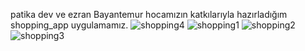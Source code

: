 patika dev ve ezran Bayantemur hocamızın katkılarıyla hazırladığım shopping_app uygulamamız.
![shopping4](https://user-images.githubusercontent.com/111196660/204844579-7b609678-0539-450d-9cb8-d3237dc0a2cb.png)
![shopping1](https://user-images.githubusercontent.com/111196660/204844549-ec47a919-a515-4ed4-aa21-3f1b563721c1.png)
![shopping2](https://user-images.githubusercontent.com/111196660/204844562-969efcd5-74dd-4492-b39b-a612d5b97cad.png)
![shopping3](https://user-images.githubusercontent.com/111196660/204844575-6a7272f9-a71f-413d-b210-2e4a29469f09.png)


